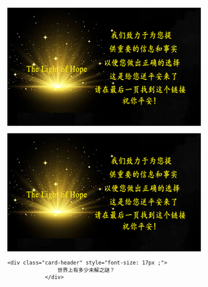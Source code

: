 

![enter image description here](/anh/gu.jpg) 
 
 
![enter image description here](/anh/gu.jpg) 
 
    <div class="card-header" style="font-size: 17px ;">
                    世界上有多少未解之謎？
                </div>

